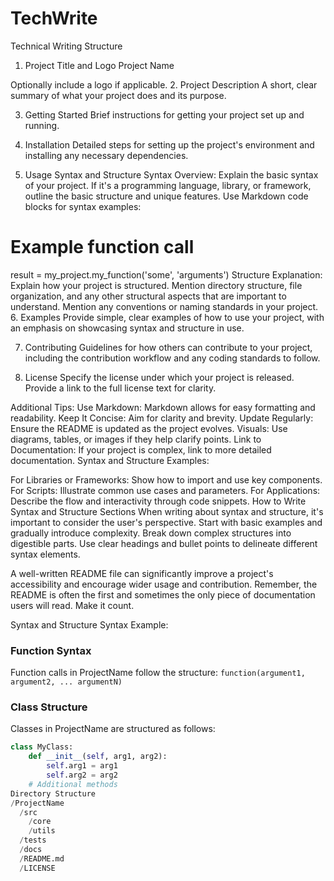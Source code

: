 # TechWrite
Technical Writing
Structure
1. Project Title and Logo
Project Name

Optionally include a logo if applicable.
2. Project Description
A short, clear summary of what your project does and its purpose.

3. Getting Started
Brief instructions for getting your project set up and running.

4. Installation
Detailed steps for setting up the project's environment and installing any necessary dependencies.

5. Usage
Syntax and Structure
Syntax Overview:
Explain the basic syntax of your project. If it's a programming language, library, or framework, outline the basic structure and unique features.
Use Markdown code blocks for syntax examples:
# Example function call
result = my_project.my_function('some', 'arguments')
Structure Explanation:
Explain how your project is structured. Mention directory structure, file organization, and any other structural aspects that are important to understand.
Mention any conventions or naming standards in your project.
6. Examples
Provide simple, clear examples of how to use your project, with an emphasis on showcasing syntax and structure in use.

7. Contributing
Guidelines for how others can contribute to your project, including the contribution workflow and any coding standards to follow.

8. License
Specify the license under which your project is released. Provide a link to the full license text for clarity.

Additional Tips:
Use Markdown: Markdown allows for easy formatting and readability.
Keep It Concise: Aim for clarity and brevity.
Update Regularly: Ensure the README is updated as the project evolves.
Visuals: Use diagrams, tables, or images if they help clarify points.
Link to Documentation: If your project is complex, link to more detailed documentation.
Syntax and Structure Examples:

For Libraries or Frameworks: Show how to import and use key components.
For Scripts: Illustrate common use cases and parameters.
For Applications: Describe the flow and interactivity through code snippets.
How to Write Syntax and Structure Sections
When writing about syntax and structure, it's important to consider the user's perspective. Start with basic examples and gradually introduce complexity. Break down complex structures into digestible parts. Use clear headings and bullet points to delineate different syntax elements.

A well-written README file can significantly improve a project's accessibility and encourage wider usage and contribution. Remember, the README is often the first and sometimes the only piece of documentation users will read. Make it count.

Syntax and Structure Syntax Example:

### Function Syntax
Function calls in ProjectName follow the structure:
`function(argument1, argument2, ... argumentN)`

### Class Structure
Classes in ProjectName are structured as follows:
```python
class MyClass:
    def __init__(self, arg1, arg2):
        self.arg1 = arg1
        self.arg2 = arg2
    # Additional methods
Directory Structure
/ProjectName
  /src
    /core
    /utils
  /tests
  /docs
  /README.md
  /LICENSE
